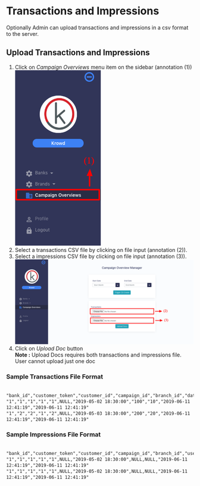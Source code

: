 
# Transactions and Impressions

Optionally Admin can upload transactions and impressions in a csv format to the server.

## Upload Transactions and Impressions

1. Click on _Campaign Overviews_ menu item on the sidebar (annotation (1))  
![Campaign Overviews Menu](/images/admin/co/view1.png)
2. Select a transactions CSV file by clicking on file input (annotation (2)).
3. Select a impressions CSV file by clicking on file input (annotation (3)).
![Campaign Overviews Menu](/images/admin/co/view2.png)
4. Click on _Upload Doc_ button  
__Note :__ Upload Docs requires both transactions and impressions file. User cannot upload just one doc

### Sample Transactions File Format

```

"bank_id","customer_token","customer_id","campaign_id","branch_id","date","tx_date","tx_amount","tx_commission","createdAt","updatedAt"
"1","1","1","1","1",NULL,"2019-05-02 18:30:00","100","10","2019-06-11 12:41:19","2019-06-11 12:41:19"
"1","2","2","1","2",NULL,"2019-05-03 18:30:00","200","20","2019-06-11 12:41:19","2019-06-11 12:41:19"

``` 

### Sample Impressions File Format

```

"bank_id","customer_token","customer_id","campaign_id","branch_id","user_impression","user_impression_at","user_interaction","user_interaction_at","createdAt","updatedAt"
"1","1","1","1","1",NULL,"2019-05-02 18:30:00",NULL,NULL,"2019-06-11 12:41:19","2019-06-11 12:41:19"
"1","1","1","1","1",NULL,"2019-05-02 18:30:00",NULL,NULL,"2019-06-11 12:41:19","2019-06-11 12:41:19"

```
